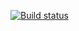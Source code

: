 [![Build status](https://ci.appveyor.com/api/projects/status/9kepx9mrxae5vujv?svg=true)](https://ci.appveyor.com/project/evgeniyloznevoy/async)